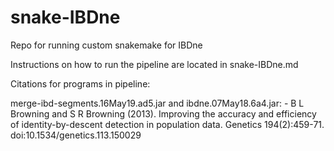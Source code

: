 # snake-IBDne
Repo for running custom snakemake for IBDne 

Instructions on how to run the pipeline are located in snake-IBDne.md

Citations for programs in pipeline: 

merge-ibd-segments.16May19.ad5.jar and ibdne.07May18.6a4.jar: 
    - B L Browning and S R Browning (2013). Improving the accuracy and efficiency of identity-by-descent detection in   population data. Genetics 194(2):459-71. doi:10.1534/genetics.113.150029
